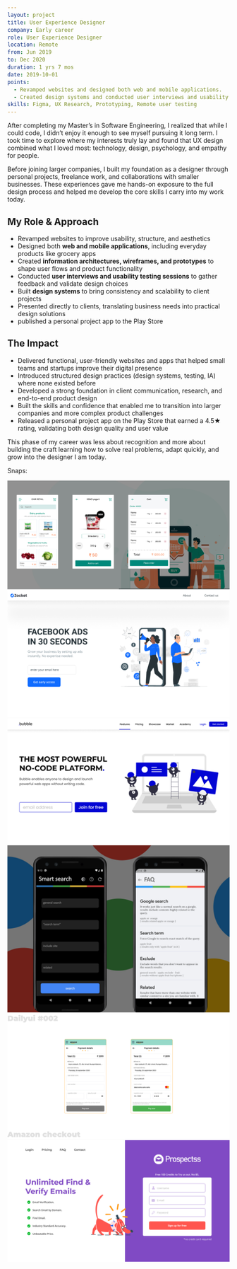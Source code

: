 ```yaml
---
layout: project
title: User Experience Designer
company: Early career
role: User Experience Designer
location: Remote
from: Jun 2019
to: Dec 2020
duration: 1 yrs 7 mos
date: 2019-10-01
points:
  - Revamped websites and designed both web and mobile applications.
  - Created design systems and conducted user interviews and usability testing sessions.
skills: Figma, UX Research, Prototyping, Remote user testing
---
```


After completing my Master’s in Software Engineering, I realized that while I could code, I didn’t enjoy it enough to see myself pursuing it long term. I took time to explore where my interests truly lay and found that UX design combined what I loved most: technology, design, psychology, and empathy for people.

Before joining larger companies, I built my foundation as a designer through personal projects, freelance work, and collaborations with smaller businesses. These experiences gave me hands-on exposure to the full design process and helped me develop the core skills I carry into my work today.

## My Role & Approach

* Revamped websites to improve usability, structure, and aesthetics
* Designed both **web and mobile applications**, including everyday products like grocery apps
* Created **information architectures, wireframes, and prototypes** to shape user flows and product functionality
* Conducted **user interviews and usability testing sessions** to gather feedback and validate design choices
* Built **design systems** to bring consistency and scalability to client projects
* Presented directly to clients, translating business needs into practical design solutions
* published a personal project app to the Play Store

## The Impact

* Delivered functional, user-friendly websites and apps that helped small teams and startups improve their digital presence
* Introduced structured design practices (design systems, testing, IA) where none existed before
* Developed a strong foundation in client communication, research, and end-to-end product design
* Built the skills and confidence that enabled me to transition into larger companies and more complex product challenges
* Released a personal project app on the Play Store that earned a 4.5★ rating, validating both design quality and user value

This phase of my career was less about recognition and more about building the craft learning how to solve real problems, adapt quickly, and grow into the designer I am today.

Snaps:

<div class="collage">
  <img src="screens/grocery checkout.jpg" alt="grocery checkout" >
  <img src="screens/landing page 1.jpg" alt="landing page" >
  <img src="screens/landing page 2.jpg" alt="landing page" >
  <img src="screens/smart search.jpg" alt="smart search android app" >
  <img src="screens/amazon checkout.jpg" alt="amazon checkout" >
  <img src="screens/landing page 3.jpg" alt="landing page" >
</div>
